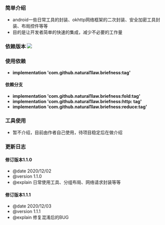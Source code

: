 ### 简单介绍
  * android一些日常工具的封装、okhttp网络框架的二次封装、安全加密工具封装、布局控件等等
  * 目的是让开发者简单的快速的集成，减少不必要的工作量

### 依赖版本 ![](https://camo.githubusercontent.com/27b8683daf0dafc95859b9d4ae12c6a46a6de0cc574da44a3fc792bdc5a7accc/68747470733a2f2f6a69747061636b2e696f2f762f6e61747572616c316c61772f62726965666e6573732e737667)
### 使用依赖
  * **implementation 'com.github.natural1law.briefness:tag'**
  
#### 依赖分支
  * **implementation 'com.github.natural1law.briefness:fold:tag'**
  * **implementation 'com.github.natural1law.briefness:http: tag'** 
  * **implementation 'com.github.natural1law.briefness:reduce:tag'** 
  
### 工具使用
  * 暂不介绍，目前由作者自己使用，待项目稳定后在做介绍
  
### 更新日志

  #### 修订版本1.1.0
  * @date 2020/12/02
  * @version 1.1.0
  * @explain 日常使用工具、分组布局、网络请求封装等等
  
  #### 修订版本1.1.1
  * @date 2020/12/03
  * @version 1.1.1
  * @explain 修复混淆后的BUG
  

